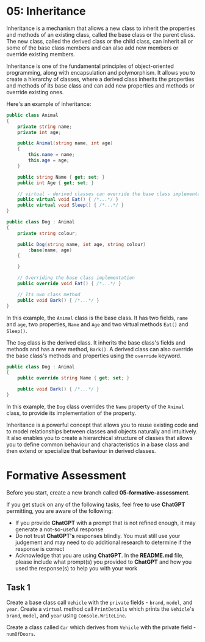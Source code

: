 # 05: Inheritance

Inheritance is a mechanism that allows a new class to inherit the properties and methods of an existing class, called the base class or the parent class. The new class, called the derived class or the child class, can inherit all or some of the base class members and can also add new members or override existing members.

Inheritance is one of the fundamental principles of object-oriented programming, along with encapsulation and polymorphism. It allows you to create a hierarchy of classes, where a derived class inherits the properties and methods of its base class and can add new properties and methods or override existing ones.

Here's an example of inheritance:

```cs
public class Animal
{
    private string name;
    private int age;

    public Animal(string name, int age)
    {
        this.name = name;
        this.age = age;
    }

    public string Name { get; set; }
    public int Age { get; set; }

    // virtual - derived classes can override the base class implementation
    public virtual void Eat() { /*...*/ }
    public virtual void Sleep() { /*...*/ }
}

public class Dog : Animal
{
    private string colour;

    public Dog(string name, int age, string colour)
        :base(name, age)
    {

    }

    // Overriding the base class implementation
    public override void Eat() { /*...*/ }

    // Its own class method
    public void Bark() { /*...*/ }
}
```

In this example, the `Animal` class is the base class. It has two fields, `name` and `age`, two properties, `Name` and `Age` and two virtual methods `Eat()` and `Sleep()`. 

The `Dog` class is the derived class. It inherits the base class's fields and methods and has a new method, `Bark()`. A derived class can also override the base class's methods and properties using the `override` keyword.

```cs
public class Dog : Animal
{
    public override string Name { get; set; }

    public void Bark() { /*...*/ }
}
```

In this example, the `Dog` class overrides the `Name` property of the `Animal` class, to provide its implementation of the property.

Inheritance is a powerful concept that allows you to reuse existing code and to model relationships between classes and objects naturally and intuitively. It also enables you to create a hierarchical structure of classes that allows you to define common behaviour and characteristics in a base class and then extend or specialize that behaviour in derived classes.

# Formative Assessment

Before you start, create a new branch called **05-formative-assessment**.

If you get stuck on any of the following tasks, feel free to use **ChatGPT** permitting, you are aware of the following:

- If you provide **ChatGPT** with a prompt that is not refined enough, it may generate a not-so-useful response
- Do not trust **ChatGPT's** responses blindly. You must still use your judgement and may need to do additional research to determine if the response is correct
- Acknowledge that you are using **ChatGPT**. In the **README.md** file, please include what prompt(s) you provided to **ChatGPT** and how you used the response(s) to help you with your work

## Task 1

Create a base class call `Vehicle` with the `private` fields - `brand`, `model`, and `year`. Create a `virtual` method call `PrintDetails` which prints the `Vehicle`'s `brand`, `model`, and `year` using `Console.WriteLine`. 

Create a class called `Car` which derives from `Vehicle` with the private field - `numOfDoors`.